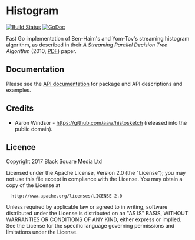 # Histogram

[![Build Status](https://travis-ci.org/grpc/grpc-go.svg)](https://travis-ci.org/grpc/grpc-go) [![GoDoc](https://godoc.org/google.golang.org/grpc?status.svg)](https://godoc.org/google.golang.org/grpc)

Fast Go implementation of Ben-Haim's and Yom-Tov's streaming histogram algorithm, as described in their *A Streaming Parallel Decision Tree Algorithm*
(2010, [PDF](http://jmlr.org/papers/volume11/ben-haim10a/ben-haim10a.pdf)) paper.

## Documentation

Please see the [API documentation](https://godoc.org/github.com/bsm/histogram) for package and API descriptions and examples.

## Credits

* Aaron Windsor - https://github.com/aaw/histosketch (released into the public domain).

## Licence

  Copyright 2017 Black Square Media Ltd

  Licensed under the Apache License, Version 2.0 (the "License");
  you may not use this file except in compliance with the License.
  You may obtain a copy of the License at

      http://www.apache.org/licenses/LICENSE-2.0

  Unless required by applicable law or agreed to in writing, software
  distributed under the License is distributed on an "AS IS" BASIS,
  WITHOUT WARRANTIES OR CONDITIONS OF ANY KIND, either express or implied.
  See the License for the specific language governing permissions and
  limitations under the License.
